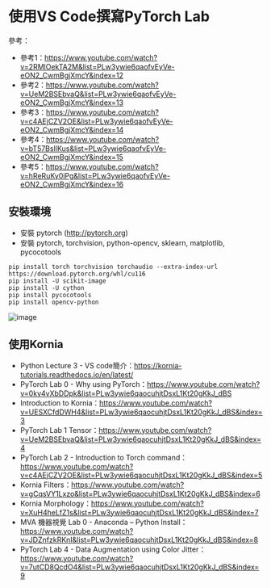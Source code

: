 # 使用VS Code撰寫PyTorch Lab
參考：
- 參考1：https://www.youtube.com/watch?v=2RMlOekTA2M&list=PLw3ywie6qaofvEyVe-eON2_CwmBgjXmcY&index=12
- 參考2：https://www.youtube.com/watch?v=UeM2BSEbvaQ&list=PLw3ywie6qaofvEyVe-eON2_CwmBgjXmcY&index=13
- 參考3：https://www.youtube.com/watch?v=c4AEjCZV2OE&list=PLw3ywie6qaofvEyVe-eON2_CwmBgjXmcY&index=14
- 參考4：https://www.youtube.com/watch?v=bT57BslIKus&list=PLw3ywie6qaofvEyVe-eON2_CwmBgjXmcY&index=15
- 參考5：https://www.youtube.com/watch?v=hReRuKy0iPg&list=PLw3ywie6qaofvEyVe-eON2_CwmBgjXmcY&index=16


## 安裝環境
- 安裝 pytorch (http://pytorch.org)
- 安裝 pytorch, torchvision, python-opencv, sklearn, matplotlib, pycocotools 

```
pip install torch torchvision torchaudio --extra-index-url https://download.pytorch.org/whl/cu116
pip install -U scikit-image
pip install -U cython
pip install pycocotools
pip install opencv-python
```

![image](https://user-images.githubusercontent.com/8315236/216231457-44a42a66-3f25-4bdb-809d-868eee90e98c.png)

## 使用Kornia 
- Python Lecture 3 - VS code簡介：https://kornia-tutorials.readthedocs.io/en/latest/
- PyTorch Lab 0 - Why using PyTorch：https://www.youtube.com/watch?v=0ky4vXbDDpk&list=PLw3ywie6qaocuhjtDsxL1Kt20gKkJ_dBS
- Introduction to Kornia：https://www.youtube.com/watch?v=UESXCfdDWH4&list=PLw3ywie6qaocuhjtDsxL1Kt20gKkJ_dBS&index=3
- PyTorch Lab 1 Tensor：https://www.youtube.com/watch?v=UeM2BSEbvaQ&list=PLw3ywie6qaocuhjtDsxL1Kt20gKkJ_dBS&index=4
- PyTorch Lab 2 - Introduction to Torch command：https://www.youtube.com/watch?v=c4AEjCZV2OE&list=PLw3ywie6qaocuhjtDsxL1Kt20gKkJ_dBS&index=5
- Kornia Filters：https://www.youtube.com/watch?v=gCqsVY1Lxzo&list=PLw3ywie6qaocuhjtDsxL1Kt20gKkJ_dBS&index=6
- Kornia Morphology：https://www.youtube.com/watch?v=XuH4heLfZ1s&list=PLw3ywie6qaocuhjtDsxL1Kt20gKkJ_dBS&index=7
- MVA 機器視覺 Lab 0 - Anaconda – Python Install：https://www.youtube.com/watch?v=JDZnfzkRKnI&list=PLw3ywie6qaocuhjtDsxL1Kt20gKkJ_dBS&index=8
- PyTorch Lab 4 - Data Augmentation using Color Jitter：https://www.youtube.com/watch?v=7utCD8QcdO4&list=PLw3ywie6qaocuhjtDsxL1Kt20gKkJ_dBS&index=9
